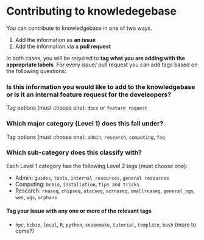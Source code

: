 
# Contributing to knowledegebase

You can contribute to knowledgebase in one of two ways. 

1. Add the information as **an issue**
2. Add the information via a **pull request**


In both cases, you will be required to **tag what you are adding with the appropriate labels**. For every issue/ pull request you can add tags based on the following questions:


### Is this information you would like to add to the knowledgebase or is it an internal feature request for the develeopers?

Tag options (must choose one): `docs` or `feature request`


### Which major category (Level 1) does this fall under?

Tag options (must choose one): `admin`, `research`, `computing`, `faq`

### Which sub-category does this classify with?

Each Level 1 category has the following Level 2 tags (must choose one):

* Admin: `guides`, `tools`, `internal resources`, `general resources`
* Computing: `bcbio`, `installation`, `tips and tricks`
* Research: `rnaseq`, `chipseq`, `atacseq`, `scrnaseq`, `smallrnaseq`, `general_ngs`, `wes`, `wgs`, `orphans`

#### Tag your issue with any one or more of the relevant tags

* `hpc`, `bcbio`, `local`, `R`, `python`, `snakemake`, `tutorial`, `template`, `bash` (more to come?)


